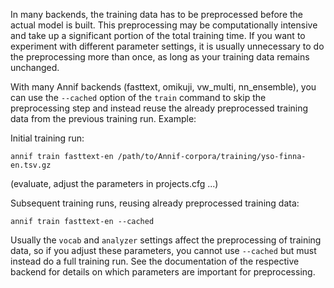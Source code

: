 In many backends, the training data has to be preprocessed before the actual model is built. This preprocessing may be computationally intensive and take up a significant portion of the total training time. If you want to experiment with different parameter settings, it is usually unnecessary to do the preprocessing more than once, as long as your training data remains unchanged. 

With many Annif backends (fasttext, omikuji, vw_multi, nn_ensemble), you can use the `--cached` option of the `train` command to skip the preprocessing step and instead reuse the already preprocessed training data from the previous training run. Example:

Initial training run:

    annif train fasttext-en /path/to/Annif-corpora/training/yso-finna-en.tsv.gz

(evaluate, adjust the parameters in projects.cfg ...)

Subsequent training runs, reusing already preprocessed training data:

    annif train fasttext-en --cached

Usually the `vocab` and `analyzer` settings affect the preprocessing of training data, so if you adjust these parameters, you cannot use `--cached` but must instead do a full training run. See the documentation of the respective backend for details on which parameters are important for preprocessing.